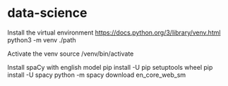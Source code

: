 # data-science

Install the virtual environment
https://docs.python.org/3/library/venv.html
python3 -m venv ./path

Activate the venv
source /venv/bin/activate

Install spaCy with english model
pip install -U pip setuptools wheel
pip install -U spacy
python -m spacy download en_core_web_sm
